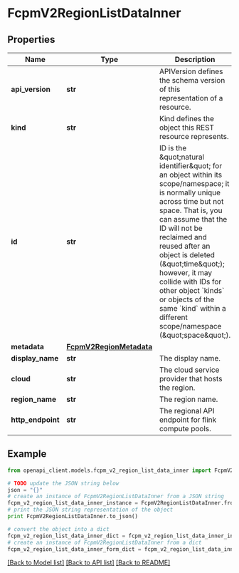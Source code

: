 # FcpmV2RegionListDataInner


## Properties
Name | Type | Description | Notes
------------ | ------------- | ------------- | -------------
**api_version** | **str** | APIVersion defines the schema version of this representation of a resource. | [optional] [readonly] 
**kind** | **str** | Kind defines the object this REST resource represents. | [optional] [readonly] 
**id** | **str** | ID is the \&quot;natural identifier\&quot; for an object within its scope/namespace; it is normally unique across time but not space. That is, you can assume that the ID will not be reclaimed and reused after an object is deleted (\&quot;time\&quot;); however, it may collide with IDs for other object &#x60;kinds&#x60; or objects of the same &#x60;kind&#x60; within a different scope/namespace (\&quot;space\&quot;). | [readonly] 
**metadata** | [**FcpmV2RegionMetadata**](FcpmV2RegionMetadata.md) |  | 
**display_name** | **str** | The display name. | [readonly] 
**cloud** | **str** | The cloud service provider that hosts the region. | [readonly] 
**region_name** | **str** | The region name. | [readonly] 
**http_endpoint** | **str** | The regional API endpoint for flink compute pools. | [optional] [readonly] 

## Example

```python
from openapi_client.models.fcpm_v2_region_list_data_inner import FcpmV2RegionListDataInner

# TODO update the JSON string below
json = "{}"
# create an instance of FcpmV2RegionListDataInner from a JSON string
fcpm_v2_region_list_data_inner_instance = FcpmV2RegionListDataInner.from_json(json)
# print the JSON string representation of the object
print FcpmV2RegionListDataInner.to_json()

# convert the object into a dict
fcpm_v2_region_list_data_inner_dict = fcpm_v2_region_list_data_inner_instance.to_dict()
# create an instance of FcpmV2RegionListDataInner from a dict
fcpm_v2_region_list_data_inner_form_dict = fcpm_v2_region_list_data_inner.from_dict(fcpm_v2_region_list_data_inner_dict)
```
[[Back to Model list]](../ccloud/README.md#documentation-for-models) [[Back to API list]](../ccloud/README.md#documentation-for-api-endpoints) [[Back to README]](../ccloud/README.md)


